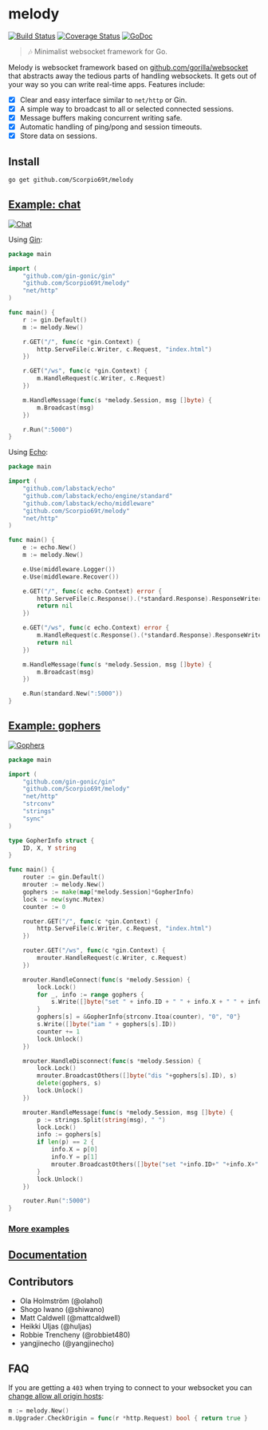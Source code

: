 # melody

[![Build Status](https://travis-ci.org/olahol/melody.svg)](https://travis-ci.org/olahol/melody)
[![Coverage Status](https://img.shields.io/coveralls/olahol/melody.svg?style=flat)](https://coveralls.io/r/olahol/melody)
[![GoDoc](https://godoc.org/github.com/olahol/melody?status.svg)](https://godoc.org/github.com/olahol/melody)

> :notes: Minimalist websocket framework for Go.

Melody is websocket framework based on [github.com/gorilla/websocket](https://github.com/gorilla/websocket)
that abstracts away the tedious parts of handling websockets. It gets out of
your way so you can write real-time apps. Features include:

* [x] Clear and easy interface similar to `net/http` or Gin.
* [x] A simple way to broadcast to all or selected connected sessions.
* [x] Message buffers making concurrent writing safe.
* [x] Automatic handling of ping/pong and session timeouts.
* [x] Store data on sessions.

## Install

```bash
go get github.com/Scorpio69t/melody
```

## [Example: chat](https://github.com/olahol/melody/tree/master/examples/chat)

[![Chat](https://cdn.rawgit.com/olahol/melody/master/examples/chat/demo.gif "Demo")](https://github.com/olahol/melody/tree/master/examples/chat)

Using [Gin](https://github.com/gin-gonic/gin):
```go
package main

import (
	"github.com/gin-gonic/gin"
	"github.com/Scorpio69t/melody"
	"net/http"
)

func main() {
	r := gin.Default()
	m := melody.New()

	r.GET("/", func(c *gin.Context) {
		http.ServeFile(c.Writer, c.Request, "index.html")
	})

	r.GET("/ws", func(c *gin.Context) {
		m.HandleRequest(c.Writer, c.Request)
	})

	m.HandleMessage(func(s *melody.Session, msg []byte) {
		m.Broadcast(msg)
	})

	r.Run(":5000")
}
```

Using [Echo](https://github.com/labstack/echo):
```go
package main

import (
	"github.com/labstack/echo"
	"github.com/labstack/echo/engine/standard"
	"github.com/labstack/echo/middleware"
	"github.com/Scorpio69t/melody"
	"net/http"
)

func main() {
	e := echo.New()
	m := melody.New()

	e.Use(middleware.Logger())
	e.Use(middleware.Recover())

	e.GET("/", func(c echo.Context) error {
		http.ServeFile(c.Response().(*standard.Response).ResponseWriter, c.Request().(*standard.Request).Request, "index.html")
		return nil
	})

	e.GET("/ws", func(c echo.Context) error {
		m.HandleRequest(c.Response().(*standard.Response).ResponseWriter, c.Request().(*standard.Request).Request)
		return nil
	})

	m.HandleMessage(func(s *melody.Session, msg []byte) {
		m.Broadcast(msg)
	})

	e.Run(standard.New(":5000"))
}
```

## [Example: gophers](https://github.com/olahol/melody/tree/master/examples/gophers)

[![Gophers](https://cdn.rawgit.com/olahol/melody/master/examples/gophers/demo.gif "Demo")](https://github.com/olahol/melody/tree/master/examples/gophers)

```go
package main

import (
	"github.com/gin-gonic/gin"
	"github.com/Scorpio69t/melody"
	"net/http"
	"strconv"
	"strings"
	"sync"
)

type GopherInfo struct {
	ID, X, Y string
}

func main() {
	router := gin.Default()
	mrouter := melody.New()
	gophers := make(map[*melody.Session]*GopherInfo)
	lock := new(sync.Mutex)
	counter := 0

	router.GET("/", func(c *gin.Context) {
		http.ServeFile(c.Writer, c.Request, "index.html")
	})

	router.GET("/ws", func(c *gin.Context) {
		mrouter.HandleRequest(c.Writer, c.Request)
	})

	mrouter.HandleConnect(func(s *melody.Session) {
		lock.Lock()
		for _, info := range gophers {
			s.Write([]byte("set " + info.ID + " " + info.X + " " + info.Y))
		}
		gophers[s] = &GopherInfo{strconv.Itoa(counter), "0", "0"}
		s.Write([]byte("iam " + gophers[s].ID))
		counter += 1
		lock.Unlock()
	})

	mrouter.HandleDisconnect(func(s *melody.Session) {
		lock.Lock()
		mrouter.BroadcastOthers([]byte("dis "+gophers[s].ID), s)
		delete(gophers, s)
		lock.Unlock()
	})

	mrouter.HandleMessage(func(s *melody.Session, msg []byte) {
		p := strings.Split(string(msg), " ")
		lock.Lock()
		info := gophers[s]
		if len(p) == 2 {
			info.X = p[0]
			info.Y = p[1]
			mrouter.BroadcastOthers([]byte("set "+info.ID+" "+info.X+" "+info.Y), s)
		}
		lock.Unlock()
	})

	router.Run(":5000")
}
```

### [More examples](https://github.com/olahol/melody/tree/master/examples)

## [Documentation](https://godoc.org/github.com/olahol/melody)

## Contributors

* Ola Holmström (@olahol)
* Shogo Iwano (@shiwano)
* Matt Caldwell (@mattcaldwell)
* Heikki Uljas (@huljas)
* Robbie Trencheny (@robbiet480)
* yangjinecho (@yangjinecho)

## FAQ

If you are getting a `403` when trying  to connect to your websocket you can [change allow all origin hosts](http://godoc.org/github.com/gorilla/websocket#hdr-Origin_Considerations):

```go
m := melody.New()
m.Upgrader.CheckOrigin = func(r *http.Request) bool { return true }
```
